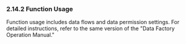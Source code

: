 ### 2.14.2 Function Usage

Function usage includes data flows and data permission settings. For detailed instructions, refer to the same version of the "Data Factory Operation Manual."
